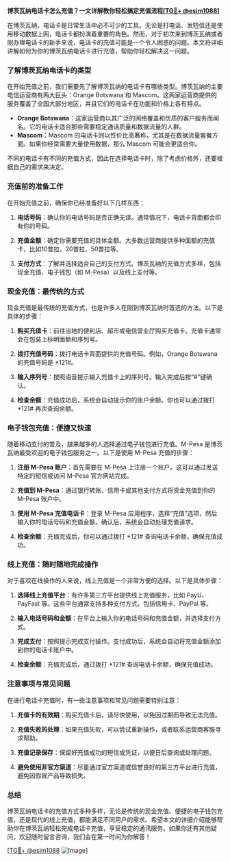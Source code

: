 **博茨瓦纳电话卡怎么充值？一文详解教你轻松搞定充值流程[[TG💪+ @esim1088](https://t.me/s/esim1088)]**

在博茨瓦纳，电话卡是日常生活中必不可少的工具。无论是打电话、发短信还是使用移动数据上网，电话卡都扮演着重要的角色。然而，对于初次来到博茨瓦纳或者刚办理电话卡的新手来说，电话卡的充值可能是一个令人困惑的问题。本文将详细讲解如何为你的博茨瓦纳电话卡进行充值，帮助你轻松解决这一问题。

### 了解博茨瓦纳电话卡的类型

在开始充值之前，我们需要先了解博茨瓦纳的电话卡有哪些类型。博茨瓦纳的主要电信运营商有两大巨头：Orange Botswana 和 Mascom。这两家运营商提供的服务覆盖了全国大部分地区，并且它们的电话卡在功能和价格上各有特点。

- **Orange Botswana**：这家运营商以其广泛的网络覆盖和优质的客户服务而闻名。它的电话卡适合那些需要稳定通话质量和数据流量的人群。
- **Mascom**：Mascom 的电话卡则以性价比高著称，尤其是在数据流量套餐方面。如果你经常需要大量使用数据，那么 Mascom 可能会更适合你。

不同的电话卡有不同的充值方式，因此在选择电话卡时，除了考虑价格外，还要根据自己的需求来决定。

### 充值前的准备工作

在开始充值之前，确保你已经准备好以下几样东西：

1. **电话号码**：确认你的电话号码是否正确无误。通常情况下，电话卡背面都会印有你的号码。
   
2. **充值金额**：确定你需要充值的具体金额。大多数运营商提供多种面额的充值卡，比如10普拉、20普拉、50普拉等。

3. **支付方式**：了解并选择适合自己的支付方式。博茨瓦纳的充值方式多样，包括现金充值、电子钱包（如 M-Pesa）以及线上支付等。

### 现金充值：最传统的方式

现金充值是最传统的充值方式，也是许多人在刚到博茨瓦纳时首选的方法。以下是具体的步骤：

1. **购买充值卡**：前往当地的便利店、超市或电信营业厅购买充值卡。充值卡通常会在包装上标明面额和序列号。

2. **拨打充值号码**：拨打电话卡背面提供的充值号码。例如，Orange Botswana 的充值号码是 *121#。

3. **输入序列号**：按照语音提示输入充值卡上的序列号。输入完成后按“#”键确认。

4. **检查余额**：充值成功后，系统会自动提示你的账户余额。你也可以通过拨打 *121# 再次查询余额。

### 电子钱包充值：便捷又快速

随着移动支付的普及，越来越多的人选择通过电子钱包进行充值。M-Pesa 是博茨瓦纳最受欢迎的电子钱包服务之一。以下是使用 M-Pesa 充值的步骤：

1. **注册 M-Pesa 账户**：首先需要在 M-Pesa 上注册一个账户。这可以通过发送特定的短信或访问 M-Pesa 官方网站完成。

2. **充值到 M-Pesa**：通过银行转账、信用卡或其他支付方式将资金充值到你的 M-Pesa 账户中。

3. **使用 M-Pesa 充值电话卡**：登录 M-Pesa 应用程序，选择“充值”选项，然后输入你的电话号码和充值金额。确认后，系统会自动处理充值请求。

4. **检查余额**：充值完成后，你可以通过拨打 *121# 查询电话卡余额，确保充值成功。

### 线上充值：随时随地完成操作

对于喜欢在线操作的人来说，线上充值是一个非常方便的选择。以下是具体步骤：

1. **选择线上充值平台**：有许多第三方平台提供线上充值服务，比如 PayU、PayFast 等。这些平台通常支持多种支付方式，包括信用卡、PayPal 等。

2. **输入电话号码和金额**：在平台上输入你的电话号码和充值金额，并选择支付方式。

3. **完成支付**：按照提示完成支付操作。支付成功后，系统会自动将充值金额添加到你的电话卡账户中。

4. **检查余额**：充值完成后，通过拨打 *121# 查询电话卡余额，确保充值成功。

### 注意事项与常见问题

在进行电话卡充值时，有一些注意事项和常见问题需要特别注意：

1. **充值卡的有效期**：购买充值卡后，请尽快使用，以免因过期而导致无法充值。

2. **充值失败的处理**：如果充值失败，可以尝试重新操作，或者联系运营商客服寻求帮助。

3. **充值记录保存**：保留好充值成功的短信或凭证，以便日后查询或处理问题。

4. **避免使用非官方渠道**：尽量通过官方渠道或信誉良好的第三方平台进行充值，避免因假冒产品导致损失。

### 总结

博茨瓦纳电话卡的充值方式多种多样，无论是传统的现金充值、便捷的电子钱包充值，还是现代的线上充值，都能满足不同用户的需求。希望本文的详细介绍能够帮助你在博茨瓦纳轻松完成电话卡充值，享受稳定的通讯服务。如果你还有其他疑问，欢迎随时留言咨询，我们会在第一时间为你解答！

[[TG💪+ @esim1088](https://t.me/s/esim1088) ![Image](https://i.postimg.cc/4NQfJmqS/Snipaste-2025-05-13-00-14-12.png)]